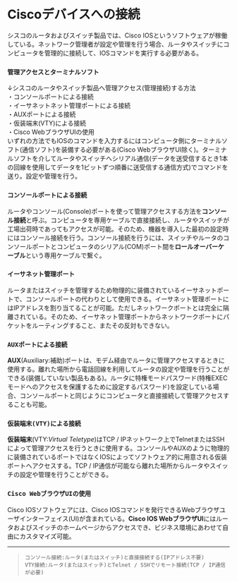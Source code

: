 # Ciscoデバイスへの接続
シスコのルータおよびスイッチ製品では、Cisco IOSというソフトウェアが稼働している。ネットワーク管理者が設定や管理を行う場合、ルータやスイッチにコンピュータを管理的に接続して、IOSコマンドを実行する必要がある。

### `管理アクセスとターミナルソフト`
↓シスコのルータやスイッチ製品へ管理アクセス(管理接続)する方法  
・コンソールポートによる接続  
・イーサネットネット管理ポートによる接続  
・AUXポートによる接続  
・仮装端末(VTY)による接続  
・Cisco WebブラウザUIの使用  
いずれの方法でもIOSのコマンドを入力するにはコンピュータ側にターミナルソフト(通信ソフト)を装備する必要がある(Cisco WebブラウザUI除く)。ターミナルソフトを介してルータやスイッチへシリアル通信(データを送受信するとき1本の回線を使用してデータを1ビットずつ順番に送受信する通信方式)でコマンドを送り。設定や管理を行う。

### `コンソールポートによる接続`
ルータやコンソール(Console)ポートを使って管理アクセスする方法を**コンソール接続**と呼ぶ。コンピュータを専用ケーブルで直接接続し、ルータやスイッチが工場出荷時であってもアクセスが可能。そのため、機器を導入した最初の設定時にはコンソール接続を行う。コンソール接続を行うには、スイッチやルータのコンソールポートとコンピュータのシリアル(COM)ポート間を**ロールオーバーケーブル**という専用ケーブルで繋ぐ。

### `イーサネット管理ポート`
ルータまたはスイッチを管理するため物理的に装備されているイーサネットポートで、コンソールポートの代わりとして使用できる。イーサネット管理ポートにはIPアドレスを割り当てることが可能。ただしネットワークポートとは完全に隔離されている。そのため、イーサネット管理ポートからネットワークポートにパケットをルーティングすること、またその反対もできない。

### `AUXポートによる接続`
**AUX**(Auxiliary:補助)ポートは、モデム経由でルータに管理アクセスするときに使用する。離れた場所から電話回線を利用してルータの設定や管理を行うことができる(装備していない製品もある)。ルータに特権モードパスワード(特権EXECモードへのアクセスを保護するために設定するパスワード)を設定している場合、コンソールポートと同じようにコンピュータと直接接続して管理アクセスすることも可能。

### `仮装端末(VTY)による接続`
**仮装端末**(VTY:*Virtual Teletype*)はTCP / IPネットワーク上でTelnetまたはSSHによって管理アクセスを行うときに使用する。コンソールやAUXのように物理的に装備されているポートではなくIOSによってソフトウェア的に用意される仮装ポートへアクセスする。TCP / IP通信が可能なら離れた場所からルータやスイッチの設定や管理を行うことができる。

### `Cisco WebブラウザUIの使用`
Cisco IOSソフトウェアには、Cisco IOSコマンドを発行できるWebブラウザユーザインターフェイス(UI)が含まれている。**Cisco IOS WebブラウザUI**にはルータおよびスイッチのホームページからアクセスでき、ビジネス環境にあわせて自由にカスタマイズ可能。

---
> `コンソール接続:ルータ(またはスイッチ)と直接接続する(IPアドレス不要)`  
> `VTY接続:ルータ(またはスイッチ)とTelnet / SSHでリモート接続(TCP / IP通信が必要)`
